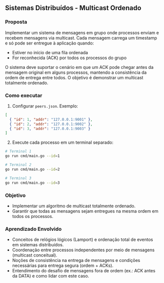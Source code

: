 ## Sistemas Distribuídos - Multicast Ordenado

### Proposta

Implementar um sistema de mensagens em grupo onde processos enviam e recebem mensagens via multicast. Cada mensagem carrega um timestamp e só pode ser entregue à aplicação quando:

- Estiver no início de uma fila ordenada
- For reconhecida (ACK) por todos os processos do grupo

O sistema deve suportar o cenário em que um ACK pode chegar antes da mensagem original em alguns processos, mantendo a consistência da ordem de entrega entre todos. O objetivo é demonstrar um multicast totalmente ordenado.

### Como executar

1. Configurar `peers.json`. Exemplo:

```json
[
  { "id": 1, "addr": "127.0.0.1:9001" },
  { "id": 2, "addr": "127.0.0.1:9002" },
  { "id": 3, "addr": "127.0.0.1:9003" }
]
```

2. Execute cada processo em um terminal separado:

```bash
# Terminal 1
go run cmd/main.go --id=1

# Terminal 2
go run cmd/main.go --id=2

# Terminal 3
go run cmd/main.go --id=3
```

### Objetivo

- Implementar um algoritmo de multicast totalmente ordenado.
- Garantir que todas as mensagens sejam entregues na mesma ordem em todos os processos.

### Aprendizado Envolvido

- Conceitos de relógios lógicos (Lamport) e ordenação total de eventos em sistemas distribuídos.
- Coordenação entre processos independentes por meio de mensagens (multicast conceitual).
- Noções de consistência na entrega de mensagens e condições necessárias para entrega segura (ordem + ACKs).
- Entendimento do desafio de mensagens fora de ordem (ex.: ACK antes da DATA) e como lidar com este caso.
